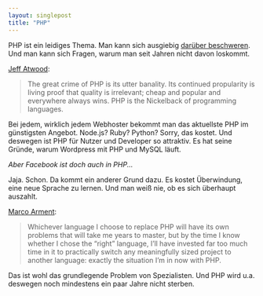 ```yaml
---
layout: singlepost
title: "PHP"
---
```


PHP ist ein leidiges Thema. Man kann sich ausgiebig [darüber beschweren](http://me.veekun.com/blog/2012/04/09/php-a-fractal-of-bad-design/). Und man kann sich Fragen, warum man seit Jahren nicht davon loskommt.

[Jeff Atwood](http://www.codinghorror.com/blog/2012/06/the-php-singularity.html):

> The great crime of PHP is its utter banality. Its continued propularity is living proof that quality is irrelevant; cheap and popular and everywhere always wins. PHP is the Nickelback of programming languages.

Bei jedem, wirklich jedem Webhoster bekommt man das aktuellste PHP im günstigsten Angebot. Node.js? Ruby? Python? Sorry, das kostet. Und deswegen ist PHP für Nutzer und Developer so attraktiv. Es hat seine Gründe, warum Wordpress mit PHP und MySQL läuft.

*Aber Facebook ist doch auch in PHP...*

Jaja. Schon. Da kommt ein anderer Grund dazu. Es kostet Überwindung, eine neue Sprache zu lernen. Und man weiß nie, ob es sich überhaupt auszahlt.

[Marco Arment](http://www.marco.org/2012/06/29/php-addiction):

> Whichever language I choose to replace PHP will have its own problems that will take me years to master, but by the time I know whether I chose the “right” language, I’ll have invested far too much time in it to practically switch any meaningfully sized project to another language: exactly the situation I’m in now with PHP.

Das ist wohl das grundlegende Problem von Spezialisten. Und PHP wird u.a. deswegen noch mindestens ein paar Jahre nicht sterben.